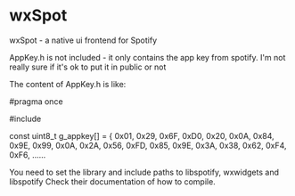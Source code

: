 # wxSpot
wxSpot - a native ui frontend for Spotify

AppKey.h is not included - it only contains the app key from spotify. I'm not really sure if it's ok to put
it in public or not


The content of AppKey.h is like:

#pragma once

#include <cstdint>

const uint8_t g_appkey[] = {
	0x01, 0x29, 0x6F, 0xD0, 0x20, 0x0A, 0x84, 0x9E, 0x99, 0x0A, 0x2A, 0x56, 0xFD, 0x85, 0x9E, 0x3A,
	0x38, 0x62, 0xF4, 0xF6, ......
	
You need to set the library and include paths to libspotify, wxwidgets and libspotify
Check their documentation of how to compile.